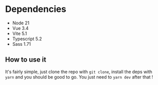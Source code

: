 # Dependencies
- Node 21
- Vue 3.4
- Vite 5.1
- Typescript 5.2
- Sass 1.71

## How to use it

It's fairly simple, just clone the repo with `git clone`, install the deps with `yarn` and you should be good to go. You just need to `yarn dev` after that !